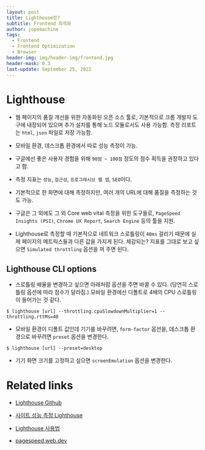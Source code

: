 ```yaml
---
layout: post
title: Lighthouse란?
subtitle: Frontend 최적화
author: jopemachine
tags:
  - Frontend
  - Frontend Optimization
  - Browser
header-img: img/header-img/frontend.jpg
header-mask: 0.3
last-update: September 25, 2022
---
```


# Lighthouse

- 웹 페이지의 품질 개선을 위한 자동화된 오픈 소스 툴로, 기본적으로 크롬 개발자 도구에 내장되어 있으며 추가 설치를 통해 노드 모듈로서도 사용 가능함. 측정 리포트는 `html`, `json` 파일로 저장 가능함.

- 모바일 환경, 데스크톱 환경에서 따로 성능 측정이 가능.

- 구글에선 좋은 사용자 경험을 위해 `90점 ~ 100점` 정도의 점수 획득을 권장하고 있다고 함.

- 측정 지표는 `성능`, `접근성`, `프로그레시브 웹 앱`, `SEO`이다.

- 기본적으로 한 화면에 대해 측정하지만, 여러 개의 URL에 대해 품질을 측정하는 것도 가능.

- 구글은 그 외에도 그 외 Core web vital 측정을 위한 도구들로, `PageSpeed Insights (PSI)`, `Chrome UX Report`, `Search Engine` 등의 툴을 지원.

- Lighthouse로 측정할 때 기본적으로 네트워크 스로틀링이 `40ms` 걸리기 때문에 실제 페이지의 메트릭스들과 다른 값을 가지게 된다. 체감되는? 지표를 그대로 보고 싶으면 `Simulated throttling` 옵션을 꺼 주면 된다.

## Lighthouse CLI options

- 스로틀링 배율을 변경하고 싶으면 아래처럼 옵션을 주면 바꿀 수 있다. (당연히 스로틀링 옵션에 따라 점수가 달라짐.) 모바일 환경에선 디폴트로 4배의 CPU 스로틀링이 들어가는 것 같다.

```
$ lighthouse [url] --throttling.cpuSlowdownMultiplier=1 --throttling.rttMs=40
```

- 모바일 환경이 디폴트 값인데 기기를 바꾸려면, `form-factor` 옵션을, 데스크톱 환경으로 바꾸려면 `preset` 옵션을 변경한다.

```
$ lighthouse [url] --preset=desktop
```

- 기기 화면 크기를 고정하고 싶으면 `screenEmulation` 옵션을 변경한다.

# Related links

- [Lighthouse Github](https://github.com/GoogleChrome/lighthouse)

- [사이트 성능 측정 Lighthouse](https://skyksit.tistory.com/entry/%EC%82%AC%EC%9D%B4%ED%8A%B8-%EC%84%B1%EB%8A%A5-%EC%B8%A1%EC%A0%95-lighthouse)

- [Lighthouse 사용법](https://velog.io/@dell_mond/Lighthouse-%EC%82%AC%EC%9A%A9%EB%B2%95)

- [pagespeed.web.dev](https://pagespeed.web.dev/)
